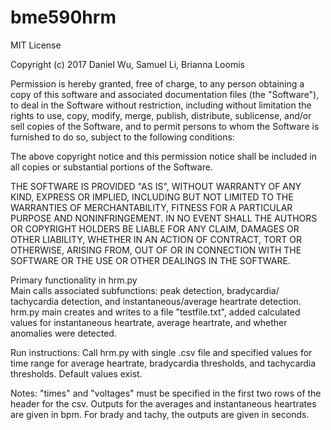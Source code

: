 # bme590hrm
MIT License

Copyright (c) 2017 Daniel Wu, Samuel Li, Brianna Loomis

Permission is hereby granted, free of charge, to any person obtaining a copy
of this software and associated documentation files (the "Software"), to deal
in the Software without restriction, including without limitation the rights
to use, copy, modify, merge, publish, distribute, sublicense, and/or sell
copies of the Software, and to permit persons to whom the Software is
furnished to do so, subject to the following conditions:

The above copyright notice and this permission notice shall be included in all
copies or substantial portions of the Software.

THE SOFTWARE IS PROVIDED "AS IS", WITHOUT WARRANTY OF ANY KIND, EXPRESS OR
IMPLIED, INCLUDING BUT NOT LIMITED TO THE WARRANTIES OF MERCHANTABILITY,
FITNESS FOR A PARTICULAR PURPOSE AND NONINFRINGEMENT. IN NO EVENT SHALL THE
AUTHORS OR COPYRIGHT HOLDERS BE LIABLE FOR ANY CLAIM, DAMAGES OR OTHER
LIABILITY, WHETHER IN AN ACTION OF CONTRACT, TORT OR OTHERWISE, ARISING FROM,
OUT OF OR IN CONNECTION WITH THE SOFTWARE OR THE USE OR OTHER DEALINGS IN THE
SOFTWARE.

Primary functionality in hrm.py <br />
Main calls associated subfunctions: peak detection, bradycardia/
tachycardia detection, and instantaneous/average heartrate detection. <br />
hrm.py main creates and writes to a file "testfile.txt", added calculated
values for instantaneous heartrate, average heartrate, and whether anomalies
were detected.

Run instructions:
Call hrm.py with single .csv file and specified values for time range for
average heartrate, bradycardia thresholds, and tachycardia thresholds.
Default values exist.

Notes: "times" and "voltages" must be specified in the first two rows of the
header for the csv. Outputs for the averages and instantaneous heartrates are
given in bpm. For brady and tachy, the outputs are given in seconds.
